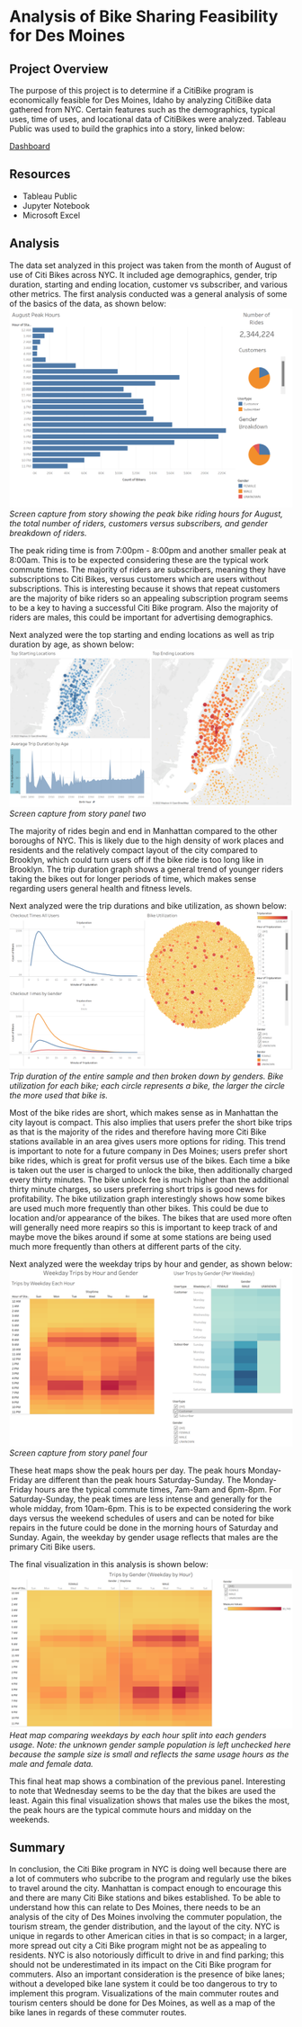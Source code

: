 # Analysis of Bike Sharing Feasibility for Des Moines

## Project Overview

The purpose of this project is to determine if a CitiBike program is economically feasible for Des Moines, Idaho by analyzing CitiBike data gathered from NYC. Certain features such as the demographics, typical uses, time of uses, and locational data of CitiBikes were analyzed.  Tableau Public was used to build the graphics into a story, linked below:

[Dashboard](https://public.tableau.com/app/profile/casey.lee2755/viz/Bike_Modules/CitiBikeFinalAnalysis?publish=yes)

## Resources

* Tableau Public 
* Jupyter Notebook
* Microsoft Excel

## Analysis

The data set analyzed in this project was taken from the month of August of use of Citi Bikes across NYC. It included age demographics, gender, trip duration, starting and ending location, customer vs subscriber, and various other metrics. The first analysis conducted was a general analysis of some of the basics of the data, as shown below:
 ![general_data.png](/Images/general_data.png)
 *Screen capture from story showing the peak bike riding hours for August, the total number of riders, customers versus subscribers, and gender breakdown of riders.*
 
The peak riding time is from 7:00pm - 8:00pm and another smaller peak at 8:00am. This is to be expected considering these are the typical work commute times. The majority of riders are subscribers, meaning they have subscriptions to Citi Bikes, versus customers which are users without subscriptions. This is interesting because it shows that repeat customers are the majority of bike riders so an appealing subscription program seems to be a key to having a successful Citi Bike program. Also the majority of riders are males, this could be important for advertising demographics.
 
 Next analyzed were the top starting and ending locations as well as trip duration by age, as shown below:
  ![starting_ending_locations.png](/Images/starting_ending_locations.png)
  *Screen capture from story panel two*
  
The majority of rides begin and end in Manhattan compared to the other boroughs of NYC. This is likely due to the high density of work places and residents and the relatively compact layout of the city compared to Brooklyn, which could turn users off if the bike ride is too long like in Brooklyn. The trip duration graph shows a general trend of younger riders taking the bikes out for longer periods of time, which makes sense regarding users general health and fitness levels.

Next analyzed were the trip durations and bike utilization, as shown below:
![checkout_times.png](/Images/checkout_times.png)
*Trip duration of the entire sample and then broken down by genders. Bike utilization for each bike; each circle represents a bike, the larger the circle the more used that bike is.*

Most of the bike rides are short, which makes sense as in Manhattan the city layout is compact. This also implies that users prefer the short bike trips as that is the majority of the rides and therefore having more Citi Bike stations available in an area gives users more options for riding. This trend is important to note for a future company in Des Moines; users prefer short bike rides, which is great for profit versus use of the bikes. Each time a bike is taken out the user is charged to unlock the bike, then additionally charged every thirty minutes. The bike unlock fee is much higher than the additional thirty minute charges, so users preferring short trips is good news for profitability. The bike utilization graph interestingly shows how some bikes are used much more frequently than other bikes. This could be due to location and/or appearance of the bikes. The bikes that are used more often will generally need more reapirs so this is important to keep track of and maybe move the bikes around if some at some stations are being used much more frequently than others at different parts of the city.

Next analyzed were the weekday trips by hour and gender, as shown below:
![weekday_trips_by_gender.png](/Images/weekday_trips_by_gender.png)
*Screen capture from story panel four*

These heat maps show the peak hours per day. The peak hours Monday-Friday are different than the peak hours Saturday-Sunday. The Monday-Friday hours are the typical commute times, 7am-9am and 6pm-8pm. For Saturday-Sunday, the peak times are less intense and generally for the whole midday, from 10am-6pm. This is to be expected considering the work days versus the weekend schedules of users and can be noted for bike repairs in the future could be done in the morning hours of Saturday and Sunday. Again, the weekday by gender usage reflects that males are the primary Citi Bike users.

The final visualization in this analysis is shown below:
![trips_by_hour_gender.png](/Images/trips_by_hour_gender.png)
*Heat map comparing weekdays by each hour split into each genders usage. Note: the unknown gender sample population is left unchecked here because the sample size is small and reflects the same usage hours as the male and female data.*

This final heat map shows a combination of the previous panel. Interesting to note that Wednesday seems to be the day that the bikes are used the least. Again this final visualization shows that males use the bikes the most, the peak hours are the typical commute hours and midday on the weekends.

## Summary

In conclusion, the Citi Bike program in NYC is doing well because there are a lot of commuters who subcribe to the program and regularly use the bikes to travel around the city. Manhattan is compact enough to encourage this and there are many Citi Bike stations and bikes established. To be able to understand how this can relate to Des Moines, there needs to be an analysis of the city of Des Moines involving the commuter population, the tourism stream, the gender distribution, and the layout of the city. NYC is unique in regards to other American cities in that is so compact; in a larger, more spread out city a Citi Bike program might not be as appealing to residents. NYC is also notoriously difficult to drive in and find parking; this should not be underestimated in its impact on the Citi Bike program for commuters. Also an important consideration is the presence of bike lanes; without a developed bike lane system it could be too dangerous to try to implement this program. Visualizations of the main commuter routes and tourism centers should be done for Des Moines, as well as a map of the bike lanes in regards of these commuter routes.
